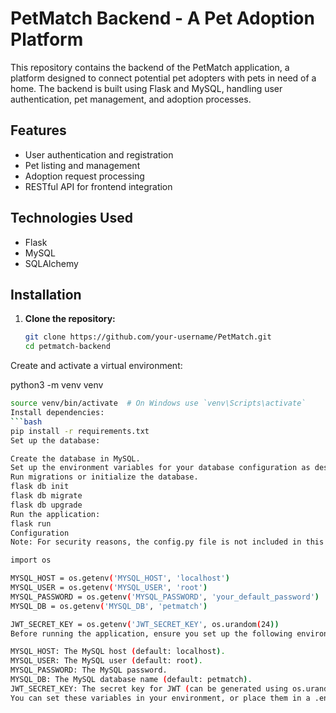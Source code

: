 # PetMatch Backend - A Pet Adoption Platform

This repository contains the backend of the PetMatch application, a platform designed to connect potential pet adopters with pets in need of a home. The backend is built using Flask and MySQL, handling user authentication, pet management, and adoption processes.

## Features
- User authentication and registration
- Pet listing and management
- Adoption request processing
- RESTful API for frontend integration

## Technologies Used
- Flask
- MySQL
- SQLAlchemy

## Installation

1. **Clone the repository:**
   ```bash
   git clone https://github.com/your-username/PetMatch.git
   cd petmatch-backend
Create and activate a virtual environment:

python3 -m venv venv
```bash
source venv/bin/activate  # On Windows use `venv\Scripts\activate`
Install dependencies:
```bash
pip install -r requirements.txt
Set up the database:

Create the database in MySQL.
Set up the environment variables for your database configuration as described below.
Run migrations or initialize the database.
flask db init
flask db migrate
flask db upgrade
Run the application:
flask run
Configuration
Note: For security reasons, the config.py file is not included in this repository. However, here is the structure of the config.py file that you can use:

import os

MYSQL_HOST = os.getenv('MYSQL_HOST', 'localhost')
MYSQL_USER = os.getenv('MYSQL_USER', 'root')
MYSQL_PASSWORD = os.getenv('MYSQL_PASSWORD', 'your_default_password')
MYSQL_DB = os.getenv('MYSQL_DB', 'petmatch')

JWT_SECRET_KEY = os.getenv('JWT_SECRET_KEY', os.urandom(24))
Before running the application, ensure you set up the following environment variables:

MYSQL_HOST: The MySQL host (default: localhost).
MYSQL_USER: The MySQL user (default: root).
MYSQL_PASSWORD: The MySQL password.
MYSQL_DB: The MySQL database name (default: petmatch).
JWT_SECRET_KEY: The secret key for JWT (can be generated using os.urandom(24)).
You can set these variables in your environment, or place them in a .env file and use python-dotenv to load them.



